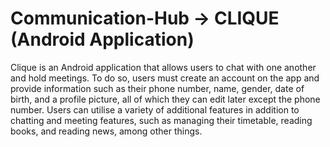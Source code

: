 # Communication-Hub -> CLIQUE (Android Application)
Clique is an Android application that allows users to chat with one another and hold meetings. To do so, users must create an account on the app and provide information such as their phone number, name, gender, date of birth, and a profile picture, all of which they can edit later except the phone number. Users can utilise a variety of additional features in addition to chatting and meeting features, such as managing their timetable, reading books, and reading news, among other things. 
